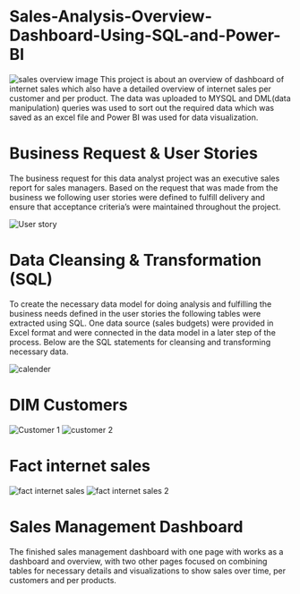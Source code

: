 # Sales-Analysis-Overview-Dashboard-Using-SQL-and-Power-BI
![sales overview image](https://user-images.githubusercontent.com/91481737/218204803-85ed1586-2c06-4fb8-892b-037945ecd99c.PNG)
This project is about an overview of dashboard of internet sales which also have a detailed overview of internet sales per customer and per product.
The data was uploaded to MYSQL and DML(data manipulation) queries was used to sort out the required data which was saved as an excel file and Power BI was used for data visualization.  

# Business Request & User Stories
The business request for this data analyst project was an executive sales report for sales managers. Based on the request that was made from the business we following user stories were defined to fulfill delivery and ensure that acceptance criteria’s were maintained throughout the project.

![User story](https://user-images.githubusercontent.com/91481737/219897655-d271c582-7252-42ab-87c0-904cfe707c2c.PNG)

# Data Cleansing & Transformation (SQL)
To create the necessary data model for doing analysis and fulfilling the business needs defined in the user stories the following tables were extracted using SQL.
One data source (sales budgets) were provided in Excel format and were connected in the data model in a later step of the process.
Below are the SQL statements for cleansing and transforming necessary data.

![calender](https://user-images.githubusercontent.com/91481737/219898872-bd145a4b-7b11-4366-9fa1-933a8b5e8903.PNG)

# DIM Customers
![Customer 1](https://user-images.githubusercontent.com/91481737/219899024-162492fa-d437-4d7b-9ab4-f1f245f0d347.PNG)
![customer 2](https://user-images.githubusercontent.com/91481737/219899029-8d89f00a-7fae-4256-ba61-d44d006dfc04.PNG)

# Fact internet sales
![fact internet sales](https://user-images.githubusercontent.com/91481737/219899186-c7cb8064-1627-4e9d-a547-6bd8cd94ec65.PNG)
![fact internet sales 2](https://user-images.githubusercontent.com/91481737/219899197-c9da90e3-18da-407e-b0a6-e183641315fd.PNG)

# Sales Management Dashboard
The finished sales management dashboard with one page with works as a dashboard and overview, with two other pages focused on combining tables for necessary details and visualizations to show sales over time, per customers and per products.
